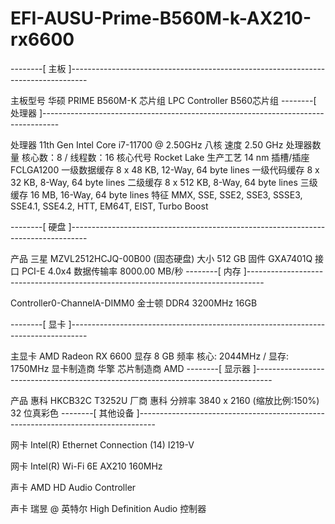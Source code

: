 # EFI-AUSU-Prime-B560M-k-AX210-rx6600
--------[ 主板 ]----------------------------------------------------------------------------------

  主板型号               华硕 PRIME B560M-K
  芯片组                 LPC Controller B560芯片组
--------[ 处理器 ]----------------------------------------------------------------------------------

  处理器                 11th Gen Intel Core i7-11700 @ 2.50GHz 八核
  速度                   2.50 GHz
  处理器数量             核心数：8 / 线程数：16
  核心代号               Rocket Lake
  生产工艺               14 nm
  插槽/插座              FCLGA1200
  一级数据缓存           8 x 48 KB, 12-Way, 64 byte lines
  一级代码缓存           8 x 32 KB, 8-Way, 64 byte lines
  二级缓存               8 x 512 KB, 8-Way, 64 byte lines
  三级缓存               16 MB, 16-Way, 64 byte lines
  特征                   MMX, SSE, SSE2, SSE3, SSSE3, SSE4.1, SSE4.2, HTT, EM64T, EIST, Turbo Boost

--------[ 硬盘 ]----------------------------------------------------------------------------------

  产品                   三星  MZVL2512HCJQ-00B00 (固态硬盘)
  大小                   512 GB
  固件                   GXA7401Q
  接口                   PCI-E 4.0x4
  数据传输率             8000.00 MB/秒
--------[ 内存 ]----------------------------------------------------------------------------------

  Controller0-ChannelA-DIMM0       金士顿 DDR4 3200MHz 16GB

--------[ 显卡 ]----------------------------------------------------------------------------------

  主显卡                 AMD Radeon RX 6600
  显存                   8 GB
  频率                   核心: 2044MHz / 显存: 1750MHz
  显卡制造商             华擎
  芯片制造商             AMD
--------[ 显示器 ]----------------------------------------------------------------------------------

  产品                   惠科 HKCB32C T3252U
  厂商                   惠科
  分辨率                 3840 x 2160 (缩放比例:150%) 32 位真彩色
--------[ 其他设备 ]----------------------------------------------------------------------------------

  网卡                   Intel(R) Ethernet Connection (14) I219-V

  网卡                   Intel(R) Wi-Fi 6E AX210 160MHz

  声卡                   AMD HD Audio Controller

  声卡                   瑞昱  @ 英特尔 High Definition Audio 控制器
